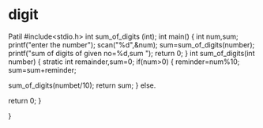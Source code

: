 # digit
Patil
#include<stdio.h>
int sum_of_digits (int);
int main()
{
int num,sum;
printf("enter the number");
scan("%d",&num);
sum=sum_of_digits(number);
printf("sum of digits of given no=%d,sum
");
return 0;
}
int sum_of_digits(int number)
{
stratic int remainder,sum=0;
if(num>0)
{
reminder=num%10;
sum=sum+reminder;

sum_of_digits(numbet/10);
return sum;
}
else.  

return 0;
}




}
